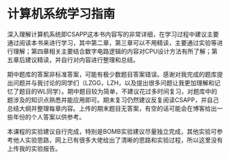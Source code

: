 # 计算机系统学习指南

​		深入理解计算机系统即CSAPP这本书内容写的非常详细，在学习过程中建议主要通过阅读本书来进行学习，其中第二章，第三章可以不用精读，主要通过实验等进行理解；第四章相关主要结合数字电路逻辑的内容对CPU设计方法有所了解；第五章后建议精读，并自行对内容进行整理和总结。

​		期中题库的答案非标准答案，可能有极少数题目答案错误。感谢对我完成的题库提出问题并与我讨论的同学们（LZGG，LZH，以及提出很多问题让我更加理解和记忆了题目的WL同学）。期中题目较为简单，不建议花过多时间复习，对题库中的题涉及的知识点熟悉并能应用即可。期末复习仍然建议反复阅读CSAPP，并自己总结大纲并整理每章内容。上传的期末题目无答案，有空的话可能会在博客给出一些年份的个人答案以供参考。

​		本课程的实验建议自行完成，特别是BOMB实验建议尽量独立完成，其他实验可参考他人实验思路，网上已有很多大佬给出了清晰的思路和实验过程，所以这里没有上传我的实验报告。

​		